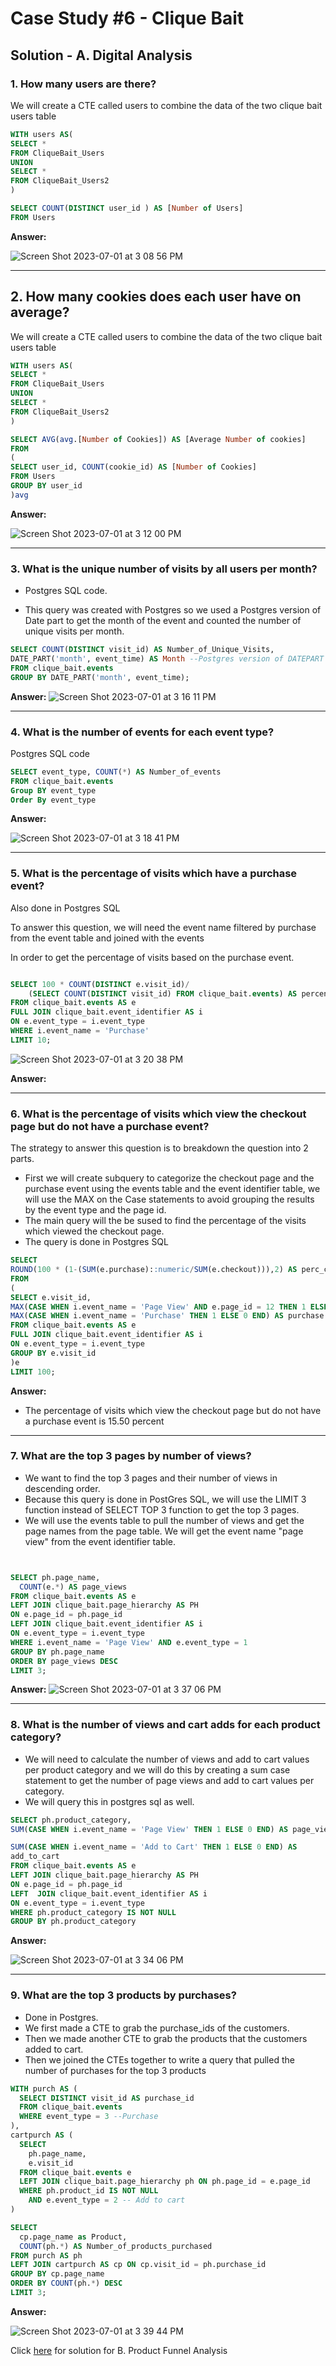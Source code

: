 # Case Study #6 - Clique Bait

## Solution - A. Digital Analysis

### 1. How many users are there?

We will create a CTE called users to combine the data of the two clique bait users table

````sql
WITH users AS(
SELECT *
FROM CliqueBait_Users
UNION
SELECT *
FROM CliqueBait_Users2
)

SELECT COUNT(DISTINCT user_id ) AS [Number of Users]
FROM Users
````

**Answer:**

![Screen Shot 2023-07-01 at 3 08 56 PM](https://github.com/KennethManzi1/8-week-SQL-Challenge/assets/120513764/b1c887c7-9710-460d-8616-ec85009ba306)


***

## 2. How many cookies does each user have on average?

We will create a CTE called users to combine the data of the two clique bait users table

````sql
WITH users AS(
SELECT *
FROM CliqueBait_Users
UNION
SELECT *
FROM CliqueBait_Users2
)

SELECT AVG(avg.[Number of Cookies]) AS [Average Number of cookies]
FROM
(
SELECT user_id, COUNT(cookie_id) AS [Number of Cookies]
FROM Users
GROUP BY user_id
)avg

````

**Answer:**

![Screen Shot 2023-07-01 at 3 12 00 PM](https://github.com/KennethManzi1/8-week-SQL-Challenge/assets/120513764/f4061816-648a-45fe-afa5-82fb34a079b1)

***

### 3. What is the unique number of visits by all users per month?

- Postgres SQL code.

- This query was created with Postgres so we used a Postgres version of Date part to get the month of the event and counted the number of unique visits per month.

````sql
SELECT COUNT(DISTINCT visit_id) AS Number_of_Unique_Visits,
DATE_PART('month', event_time) AS Month --Postgres version of DATEPART
FROM clique_bait.events
GROUP BY DATE_PART('month', event_time);

````

**Answer:**
![Screen Shot 2023-07-01 at 3 16 11 PM](https://github.com/KennethManzi1/8-week-SQL-Challenge/assets/120513764/c10e4aae-d70b-458a-8d42-a41fa518d662)

***



### 4. What is the number of events for each event type?

Postgres SQL code

````sql
SELECT event_type, COUNT(*) AS Number_of_events
FROM clique_bait.events 
Group BY event_type
Order By event_type
````


**Answer:**

![Screen Shot 2023-07-01 at 3 18 41 PM](https://github.com/KennethManzi1/8-week-SQL-Challenge/assets/120513764/22b3e8d2-7149-4f1c-86ae-6a7a45ee5af9)


***

### 5. What is the percentage of visits which have a purchase event?

Also done in Postgres SQL

To answer this question, we will need the event name filtered by purchase from the event table and joined with the events

In order to get the percentage of visits based on the purchase event.

````sql

SELECT 100 * COUNT(DISTINCT e.visit_id)/
    (SELECT COUNT(DISTINCT visit_id) FROM clique_bait.events) AS percentage_purchase
FROM clique_bait.events AS e
FULL JOIN clique_bait.event_identifier AS i
ON e.event_type = i.event_type
WHERE i.event_name = 'Purchase'
LIMIT 10;

````
![Screen Shot 2023-07-01 at 3 20 38 PM](https://github.com/KennethManzi1/8-week-SQL-Challenge/assets/120513764/50b041bb-c463-405e-90f6-9b41b3fc408e)


**Answer:**


***

### 6. What is the percentage of visits which view the checkout page but do not have a purchase event?


The strategy to answer this question is to breakdown the question into 2 parts.

- First we will create subquery to categorize the checkout page and the purchase event using the events table and the event identifier table, we will use the MAX on the Case statements to avoid grouping the results by the event type and the page id.
- The main query will the be sused to find the percentage of the visits which viewed the checkout page.
- The query is done in Postgres SQL

````sql
SELECT 
ROUND(100 * (1-(SUM(e.purchase)::numeric/SUM(e.checkout))),2) AS perc_checkout_view_with_no_purchase
FROM
(
SELECT e.visit_id,
MAX(CASE WHEN i.event_name = 'Page View' AND e.page_id = 12 THEN 1 ELSE 0 END) AS checkout,
MAX(CASE WHEN i.event_name = 'Purchase' THEN 1 ELSE 0 END) AS purchase
FROM clique_bait.events AS e
FULL JOIN clique_bait.event_identifier AS i
ON e.event_type = i.event_type
GROUP BY e.visit_id
)e
LIMIT 100;

````


**Answer:**

- The percentage of visits which view the checkout page but do not have a purchase event is 15.50 percent

***

### 7. What are the top 3 pages by number of views?

- We want to find the top 3 pages and their number of views in descending order.
- Because this query is done in PostGres SQL, we will use the LIMIT 3 function instead of SELECT TOP 3 function to get the top 3 pages.
- We will use the events table to pull the number of views and get the page names from the page table. We will get the event name "page view" from the event identifier table.

````sql


SELECT ph.page_name, 
  COUNT(e.*) AS page_views
FROM clique_bait.events AS e
LEFT JOIN clique_bait.page_hierarchy AS PH
ON e.page_id = ph.page_id
LEFT JOIN clique_bait.event_identifier AS i
ON e.event_type = i.event_type
WHERE i.event_name = 'Page View' AND e.event_type = 1 
GROUP BY ph.page_name
ORDER BY page_views DESC
LIMIT 3;


````


**Answer:**
![Screen Shot 2023-07-01 at 3 37 06 PM](https://github.com/KennethManzi1/8-week-SQL-Challenge/assets/120513764/385196e0-41e7-4534-8cc4-7b0ee45ce5d8)


***

### 8. What is the number of views and cart adds for each product category?

- We will need to calculate the number of views and add to cart values per product category and we will do this by creating a sum case statement to get the number of page views and add to cart values per category.
- We will query this in postgres sql as well.

````sql
SELECT ph.product_category,
SUM(CASE WHEN i.event_name = 'Page View' THEN 1 ELSE 0 END) AS page_views,

SUM(CASE WHEN i.event_name = 'Add to Cart' THEN 1 ELSE 0 END) AS
add_to_cart
FROM clique_bait.events AS e
LEFT JOIN clique_bait.page_hierarchy AS PH
ON e.page_id = ph.page_id
LEFT  JOIN clique_bait.event_identifier AS i
ON e.event_type = i.event_type
WHERE ph.product_category IS NOT NULL
GROUP BY ph.product_category
````


**Answer:**

![Screen Shot 2023-07-01 at 3 34 06 PM](https://github.com/KennethManzi1/8-week-SQL-Challenge/assets/120513764/142cd5c1-7b1b-4079-a704-f3c9ac26d69a)


***

### 9. What are the top 3 products by purchases?

- Done in Postgres.
- We first made a CTE to grab the purchase_ids of the customers.
- Then we made another CTE to grab the products that the customers added to cart.
- Then we joined the CTEs together to write a query that pulled the number of purchases for the top 3 products


````sql
WITH purch AS (
  SELECT DISTINCT visit_id AS purchase_id
  FROM clique_bait.events
  WHERE event_type = 3 --Purchase
),
cartpurch AS (
  SELECT 
    ph.page_name,
    e.visit_id 
  FROM clique_bait.events e
  LEFT JOIN clique_bait.page_hierarchy ph ON ph.page_id = e.page_id
  WHERE ph.product_id IS NOT NULL 
    AND e.event_type = 2 -- Add to cart
)

SELECT 
  cp.page_name as Product,
  COUNT(ph.*) AS Number_of_products_purchased
FROM purch AS ph
LEFT JOIN cartpurch AS cp ON cp.visit_id = ph.purchase_id 
GROUP BY cp.page_name
ORDER BY COUNT(ph.*) DESC 
LIMIT 3;


````

**Answer:**


![Screen Shot 2023-07-01 at 3 39 44 PM](https://github.com/KennethManzi1/8-week-SQL-Challenge/assets/120513764/56c036e3-e241-44e9-af59-06c3f2f5655d)


Click [here](https://github.com/KennethManzi1/8-week-SQL-Challenge/blob/main/Case%206%20Clique%20Bait/B.%20Product%20Funnel%20Analysis.md) for solution for B. Product Funnel Analysis

